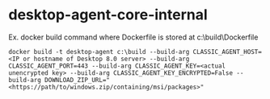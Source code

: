 # desktop-agent-core-internal

Ex. docker build command where Dockerfile is stored at c:\build\Dockerfile

`docker build -t desktop-agent c:\build --build-arg CLASSIC_AGENT_HOST=<IP or hostname of Desktop 8.0 server> --build-arg CLASSIC_AGENT_PORT=443 --build-arg CLASSIC_AGENT_KEY=<actual unencrypted key> --build-arg CLASSIC_AGENT_KEY_ENCRYPTED=False --build-arg DOWNLOAD_ZIP_URL="<https://path/to/windows.zip/containing/msi/packages>"`
